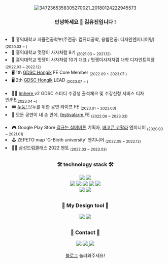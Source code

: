 
<div align="center">
 
![3472365358305270021_20180124222945573](https://github.com/eugene028/eugene028/assets/67894159/d0dffc82-9e6e-4b81-86b2-e68060b24fd5)

  ### 안녕하세요 👋 김유진입니다 !
</div>
<div align="left">
  <br>
  <li> 🏫 홍익대학교 자율전공학부(주전공: 컴퓨터공학, 융합전공: 디자인엔지니어링) <sub>(2020.03 ~ )</sub></li>
  <li> 🦁 홍익대학교 멋쟁이 사자처럼 9기 <sub>(2021.03 ~ 2021.12)</sub></li>
  <li> 🦁 홍익대학교 멋쟁이 사자처럼 10기 대표 / 멋쟁이사자처럼 대학 디자인트랙장 <sub>(2022.03 ~ 2022.12)</sub></li>
  <li> 🖥️ 1th <a href="https://github.com/GDSC-Hongik"> GDSC Hongik</a> FE Core Member <sub>(2022.09 ~ 2023.07 )</sub></li>
  <li> 🖥️ 2th <a href="https://github.com/GDSC-Hongik"> GDSC Hongik</a> LEAD <sub>(2023.07 ~ )</sub></li>
 <br>
 <li> 👩‍🏫 <a href="https://github.com/eugene028/imhere-client"> Imhere </a>v2 GDSC 스터디 수강생 출석체크 및 수강신청 서비스 디자인/FE<sub>(2023.04 ~) </sub></li>
  <li> 🎟️ <a href="https://github.com/Gosrock/DuDoong-Front"> 두둥! </a> 모두를 위한 공연 라이프 FE <sub>(2023.01 ~ 2023.03)</sub></li>
  <li> 🎡 모든 공연이 내 손 안에, <a href="https://github.com/MUTSA-TEAM-FESTIVALAM"> festivalarm </a> FE <sub>(2022.09 ~ 2023.03)</sub></li>
  <br>
  <li> 🎮 Google Play Store <a href ="https://play.google.com/store/apps/details?id=com.ExpStudio.Gligyu">길규는 실버버튼</a> 기획자, <a href="https://play.google.com/store/apps/details?id=com.expStudio.android.koalaarcher">배고픈 코활라</a> 엔지니어 <sub>(2020.03 ~ 2021.01)</sub></li>
  <li> 🕹  ZEPETO map 'G-Bioth university' 엔지니어 <sub>(2022.09 ~ 2022.12)</sub></li>
  <li> 👩‍🏫 삼성드림클래스 2022 멘토 <sub>(2022.03 ~ 2023.03)</sub></li>
</div>

  
<div align="center" >
  
  ##
  
  ### 🛠 technology stack 🛠
  <div align="center">
    <img src="https://img.shields.io/badge/Python-3766AB?style=flat-square&logo=python&logoColor=white"/> 
    <img  src="https://img.shields.io/badge/C++-3766AB?style=flat-square&logo=C%2B%2B&logoColor=white"/>
    <br/>
    <img  src="https://img.shields.io/badge/React-61DAFB?style=flat-square&logo=React&logoColor=white"/>
    <img  src="https://img.shields.io/badge/Vue-4FC08D?style=flat-square&logo=vue.js&logoColor=white"/> 
    <img  src="https://img.shields.io/badge/Javascript-F7DF1E?style=flat-square&logo=JavaScript&logoColor=white"/>
    <img src="https://img.shields.io/badge/Next.js-000000?style=flat-square&logo=Next.js&logoColor=white">
    <img src="https://img.shields.io/badge/TypeScript-3178C6?style=flat-square&logo=typescript&logoColor=white">
    <br/>
    <img src="https://img.shields.io/badge/Django-092E20?style=flat-square&logo=Django&logoColor=white"/>
    <img src="https://img.shields.io/badge/Unity-000000?style=flat-square&logo=Unity&logoColor=white"/>
    <br/>
  </div>
  
  ##
  ### 🎨 My Design tool 🎨
  <div align="center">
    <img src="https://img.shields.io/badge/Figma-F24E1E?style=flat-square&logo=figma&logoColor=white"/> 
    <img  src="https://img.shields.io/badge/Illustrator-FF9A00?style=flat-square&logo=Adobe Illustrator&logoColor=white"/>
    <br/>
  </div>
  
  
  ##
  ### 📩 Contact 📩
  <div align="center">
      <img src="https://img.shields.io/badge/luvvinter-E4405F?style=plastic&logo=instagram&logoColor=white"/> 
    <a href="https://www.instagram.com/luvvinter/">
      <img src="https://img.shields.io/badge/@eugene028-5865F2?style=plastic&logo=discord&logoColor=white"/> 
    </a>
      <img src="https://img.shields.io/badge/eugene02876-EA4335?style=plastic&logo=gmail&logoColor=white"/> 
    <br>
    <br>
    <a href = "https://velog.io/@gene028">블로그</a> 놀러와주세요!
  </div>
</div>

